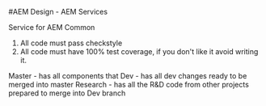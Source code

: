 #AEM Design - AEM Services

Service for AEM Common


1. All code must pass checkstyle
2. All code must have 100% test coverage, if you don't like it avoid writing it.


Master      - has all components that
Dev         - has all dev changes ready to be merged into master
Research    - has all the R&D code from other projects prepared to merge into Dev branch